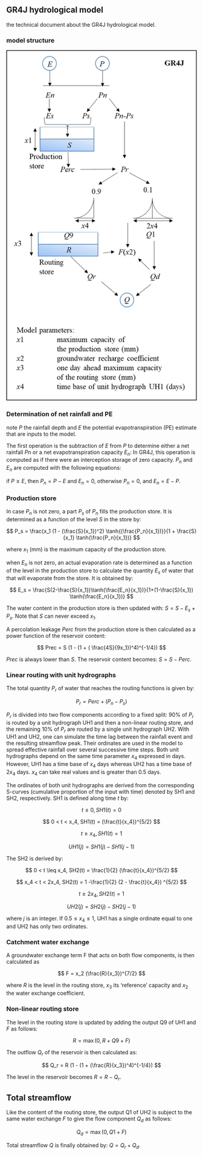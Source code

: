 ## GR4J hydrological model

the technical document about the GR4J hydrological model. 

### model structure

![model structure of GR4J](./model_structure_GR4J.png)

### Determination of net rainfall and PE

note $P$ the rainfall depth and $E$ the potential
evapotranspiration (PE) estimate that are inputs to the
model.

The first operation is the subtraction of $E$ from $P$ to determine
either a net rainfall $Pn$ or a net evapotranspiration
capacity $E_n$: In GR4J, this operation is computed as
if there were an interception storage of zero capacity.
$P_n$ and $E_n$ are computed with the following equations:

if $P \geq E$, then $P_n = P - E$ and $E_n = 0$, otherwise $P_n=0$, and $E_n = E - P$.

### Production store

In case $P_n$ is not zero, a part $P_s$ of $P_n$ fills the production store. It is determined as a function of the level $S$ in the store by:

$$
P_s = \frac{x_1 (1 - (\frac{S}{x_1})^2) \tanh{(\frac{P_n}{x_1})}}{1 + \frac{S}{x_1} \tanh(\frac{P_n}{x_1})}
$$

where $x_1$ (mm) is the maximum capacity of the production store.

when $E_n$ is not zero, an actual
evaporation rate is determined as a function of the
level in the production store to calculate the quantity $E_s$ of water 
that that will evaporate from the store. It is
obtained by:

$$
E_s = \frac{S(2-\frac{S}{x_1})\tanh(\frac{E_n}{x_1})}{1+(1-\frac{S}{x_1}) \tanh(\frac{E_n}{x_1})}
$$

The water content in the production store is then
updated with: $S=S-E_s + P_s$. Note that $S$ can never exceed $x_1$.

A percolation leakage $Perc$ from the production
store is then calculated as a power function of
the reservoir content:

$$
Prec = S (1 - (1 + ( \frac{4S}{9x_1})^4)^{-1/4})
$$

$Prec$ is always lower than $S$. The reservoir content becomes: $S = S- Perc$. 

### Linear routing with unit hydrographs

The total quantity $P_r$ of water that reaches the routing functions
is given by:

$$
P_r = Perc + (P_n - P_s)
$$

$P_r$ is divided into two flow components according to a
fixed split: 90% of $P_r$ is routed by a unit hydrograph
UH1 and then a non-linear routing store, and the
remaining 10% of $P_r$ are routed by a single unit
hydrograph UH2. With UH1 and UH2, one can
simulate the time lag between the rainfall event and
the resulting streamflow peak. Their ordinates are
used in the model to spread effective rainfall over
several successive time steps. Both unit hydrographs
depend on the same time parameter $x_4$ expressed in
days. However, UH1 has a time base of $x_4$ days
whereas UH2 has a time base of $2x_4$ days. $x_4$ can take
real values and is greater than 0.5 days.

The ordinates of both unit hydrographs
are derived from the corresponding S-curves
(cumulative proportion of the input with time)
denoted by SH1 and SH2, respectively. SH1 is
defined along time $t$ by:

$$
t \leq 0, SH1(t) = 0
$$

$$
0 < t < x_4, SH1(t) = (\frac{t}{x_4})^{5/2}
$$

$$
t \geq x_4,SH1(t) = 1
$$

$$
UH1(j) = SH1(j) - SH1(j-1)
$$

The SH2 is derived by:

$$
0 < t \leq x_4, SH2(t) = \frac{1}{2} (\frac{t}{x_4})^{5/2}
$$

$$
x_4 < t < 2x_4, SH2(t) = 1 -\frac{1}{2} (2 - \frac{t}{x_4}) ^{5/2}
$$

$$
t \geq 2 x_4, SH2(t) = 1
$$

$$
UH2(j) = SH2(j) - SH2(j-1)
$$

where $j$ is an integer. If $0.5 \leq x_4 \leq 1$, UH1 has a
single ordinate equal to one and UH2 has only two ordinates.

### Catchment water exchange

A groundwater exchange term F that acts on both flow components,
is then calculated as

$$
F = x_2 (\frac{R}{x_3})^{7/2}
$$

where $R$ is the level in the routing store, $x_3$ its
‘reference’ capacity and $x_2$ the water exchange coefficient.

### Non-linear routing store

The level in the routing
store is updated by adding the output Q9 of UH1 and
$F$ as follows:

$$
R = \max(0, R + Q9 + F)
$$

The outflow $Q_r$ of the reservoir is then calculated as:

$$
Q_r = R (1 - (1 + (\frac{R}{x_3})^4)^{-1/4})
$$

The level in the reservoir becomes $R=R-Q_r$.

## Total streamflow

Like the content of the routing
store, the output Q1 of UH2 is subject to the same water
exchange $F$ to give the flow component $Q_d$ as follows:

$$
Q_d = \max(0, Q1 + F)
$$

Total streamflow $Q$ is finally obtained by: $Q = Q_r + Q_d$.
